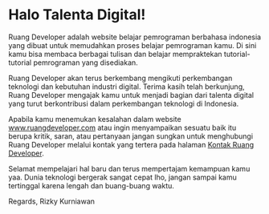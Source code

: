 # Halo Talenta Digital!

Ruang Developer adalah website belajar pemrograman berbahasa indonesia yang dibuat untuk memudahkan proses belajar pemrograman kamu. Di sini kamu bisa membaca berbagai tulisan dan belajar mempraktekan tutorial-tutorial pemrograman yang disediakan.

Ruang Developer akan terus berkembang mengikuti perkembangan teknologi dan kebutuhan industri digital. Terima kasih telah berkunjung, Ruang Developer mengajak kamu untuk menjadi bagian dari talenta digital yang turut berkontribusi dalam perkembangan teknologi di Indonesia.

Apabila kamu menemukan kesalahan dalam website www.ruangdeveloper.com atau ingin menyampaikan sesuatu baik itu berupa kritik, saran, atau pertanyaan jangan sungkan untuk menghubungi Ruang Developer melalui kontak yang tertera pada halaman [Kontak Ruang Developer](https://www.ruangdeveloper.com/contact/).

Selamat mempelajari hal baru dan terus mempertajam kemampuan kamu yaa. Dunia teknologi bergerak sangat cepat lho, jangan sampai kamu tertinggal karena lengah dan buang-buang waktu.

Regards,
Rizky Kurniawan

